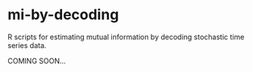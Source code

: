 # mi-by-decoding

R scripts for estimating mutual information by decoding stochastic time series data.

COMING SOON...
